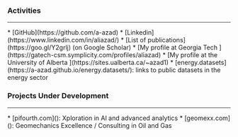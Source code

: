 ### Activities
  <hr style="height:1px;border:none;color:#333;background-color:#333;" />
  * [GitHub](https://github.com/a-azad)
  * [Linkedin](https://www.linkedin.com/in/aliazad/)
  * [List of publications](https://goo.gl/Y2grlj) (on Google Scholar)
  * [My profile at Georgia Tech ](https://gatech-csm.symplicity.com/profiles/aliazad)
  * [My profile at the University of Alberta ](https://sites.ualberta.ca/~azad1)
  * [energy.datasets](https://a-azad.github.io/energy.datasets/): links to public datasets in the energy sector
  
### Projects Under Development
  <hr style="height:1px;border:none;color:#333;background-color:#333;" />
  * [pifourth.com](): Xploration in AI and advanced analytics
  * [geomexx.com](): Geomechanics Excellence / Consulting in Oil and Gas

  <br><br><br>
